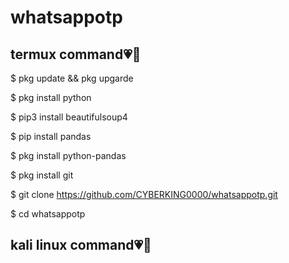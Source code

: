 # whatsappotp

## termux command💗🥲
$ pkg update && pkg upgarde

$ pkg install python

$ pip3 install beautifulsoup4

$ pip install pandas

$ pkg install python-pandas

$ pkg install git

$ git clone https://github.com/CYBERKING0000/whatsappotp.git

$ cd whatsappotp

## kali linux command💗🥲

